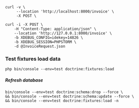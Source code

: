 ```shell
curl -v \
     --location 'http://localhost:8000/invoice' \
     -X POST \
     
curl -i -X POST \
    -H "Content-Type: application/json" \
    --location 'http://127.0.0.1:8000/invoice' \
    -b XDEBUG_CONFIG=idekey=14826 \
    -b XDEBUG_SESSION=PHPSTORM \
    -d @InvoiceRequest.json
```

### Test fixtures load data

```shell
php bin/console --env=test doctrine:fixtures:load
```

##### Refresh database

```shell
bin/console --env=test doctrine:schema:drop --force \
&& bin/console --env=test doctrine:schema:update --force \
&& bin/console --env=test doctrine:fixtures:load -n
```